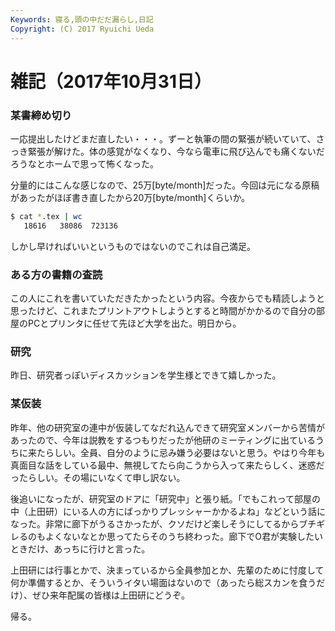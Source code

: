 ```yaml
---
Keywords: 寝る,頭の中だだ漏らし,日記
Copyright: (C) 2017 Ryuichi Ueda
---
```


# 雑記（2017年10月31日）

### 某書締め切り

一応提出したけどまだ直したい・・・。ずーと執筆の間の緊張が続いていて、さっき緊張が解けた。体の感覚がなくなり、今なら電車に飛び込んでも痛くないだろうなとホームで思って怖くなった。


分量的にはこんな感じなので、25万[byte/month]だった。今回は元になる原稿があったがほぼ書き直したから20万[byte/month]くらいか。

```bash
$ cat *.tex | wc
   18616   38086  723136
```

しかし早ければいいというものではないのでこれは自己満足。

### ある方の書籍の査読

この人にこれを書いていただきたかったという内容。今夜からでも精読しようと思ったけど、これまたプリントアウトしようとすると時間がかかるので自分の部屋のPCとプリンタに任せて先ほど大学を出た。明日から。

### 研究

昨日、研究者っぽいディスカッションを学生様とできて嬉しかった。

### 某仮装

昨年、他の研究室の連中が仮装してなだれ込んできて研究室メンバーから苦情があったので、今年は説教をするつもりだったが他研のミーティングに出ているうちに来たらしい。全員、自分のように忌み嫌う必要はないと思う。やはり今年も真面目な話をしている最中、無視してたら向こうから入って来たらしく、迷惑だったらしい。その場にいなくて申し訳ない。

後追いになったが、研究室のドアに「研究中」と張り紙。「でもこれって部屋の中（上田研）にいる人の方にばっかりプレッシャーかかるよね」などという話になった。非常に廊下がうるさかったが、クソだけど楽しそうにしてるからブチギレるのもよくないなとか思ってたらそのうち終わった。廊下でO君が実験したいときだけ、あっちに行けと言った。

上田研には行事とかで、決まっているから全員参加とか、先輩のために忖度して何か準備するとか、そういうイタい場面はないので（あったら総スカンを食うだけ）、ぜひ来年配属の皆様は上田研にどうぞ。



帰る。

